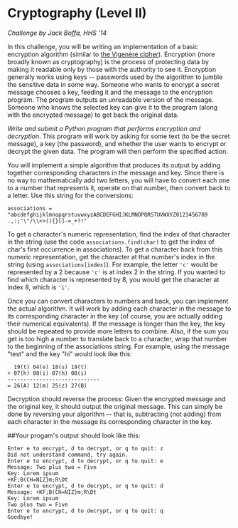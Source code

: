 # Cryptography (Level II)

*Challenge by Jack Boffa, HHS '14*

In this challenge, you will be writing an implementation of a basic encryption algorithm (similar to 
[the Vigenère cipher](https://en.wikipedia.org/wiki/Vigen%C3%A8re_cipher)). Encryption 
(more broadly known as cryptography) is the process of protecting data by making it readable only by 
those with the authority to see it. Encryption generally works using keys -- passwords used by the 
algorithm to jumble the sensitive data in some way. Someone who wants to encrypt a secret message chooses 
a key, feeding it and the message to the encryption program. The program outputs an unreadable version 
of the message. Someone who knows the selected key can give it to the program (along with the encrypted 
message) to get back the original data.

*Write and submit a Python program that performs encryption and decryption*. This program will work by 
asking for some text (to be the secret message), a key (the password), and whether the user wants to 
encrypt or decrypt the given data. The program will then perform the specified action.

You will implement a simple algorithm that produces its output by adding together corresponding characters 
in the message and key. Since there is no way to mathematically add two letters, you will have to convert 
each one to a number that represents it, operate on that number, then convert back to a letter. Use 
this string for the conversions:

```
associations = "abcdefghijklmnopqrstuvwxyzABCDEFGHIJKLMNOPQRSTUVWXYZ0123456789 .,:;'\"/\\<>(){}[]-=_+?!"
```

To get a character's numeric representation, find the index of that character in the string (use the code
`associations.find(char)` to get the index of char's first occurrence in associations). To get a character 
back from this numeric representation, get the character at that number's index in the string (using 
`associations[index]`). For example, the letter `'c'` would be represented by a 2 because `'c'` is at index 
2 in the string. If you wanted to find which character is represented by 8, you would get the character 
at index 8, which is `'i'`.

Once you can convert characters to numbers and back, you can implement the actual algorithm. It will work 
by adding each character in the message to its corresponding character in the key (of course, you are 
actually adding their numerical equivalents). If the message is longer than the key, the key should be 
repeated to provide more letters to combine. Also, if the sum you get is too high a number to translate 
back to a character, wrap that number to the beginning of the associations string. For example, using the 
message "test" and the key "hi" would look like this:

```
  19(t) 04(e) 18(s) 19(t)
+ 07(h) 08(i) 07(h) 08(i)
-----------------------------
= 26(A) 12(m) 25(z) 27(B)
```

Decryption should reverse the process: Given the encrypted message and the original key, it should output 
the original message. This can simply be done by reversing your algorithm -- that is, subtracting (not 
adding) from each character in the message its corresponding character in the key.

##Your progam's output should look like this:

```
Enter e to encrypt, d to decrypt, or q to quit: z
Did not understand command, try again.
Enter e to encrypt, d to decrypt, or q to quit: e
Message: Two plus two = Five
Key: Lorem ipsum
+KF;B(CH=NIZ}m;R\Dt
Enter e to encrypt, d to decrypt, or q to quit: d
Message: +KF;B(CH=NIZ}m;R\Dt
Key: Lorem ipsum
Two plus two = Five
Enter e to encrypt, d to decrypt, or q to quit: q
Goodbye!
```
